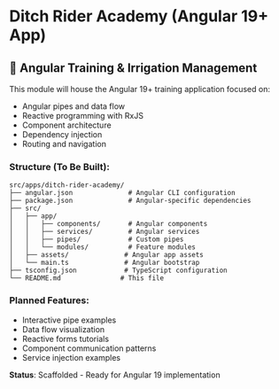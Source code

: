 # Ditch Rider Academy (Angular 19+ App)

## 🌊 Angular Training & Irrigation Management

This module will house the Angular 19+ training application focused on:
- Angular pipes and data flow
- Reactive programming with RxJS
- Component architecture
- Dependency injection
- Routing and navigation

### Structure (To Be Built):
```
src/apps/ditch-rider-academy/
├── angular.json              # Angular CLI configuration
├── package.json              # Angular-specific dependencies
├── src/
│   ├── app/
│   │   ├── components/       # Angular components
│   │   ├── services/         # Angular services
│   │   ├── pipes/            # Custom pipes
│   │   └── modules/          # Feature modules
│   ├── assets/              # Angular app assets
│   └── main.ts              # Angular bootstrap
├── tsconfig.json            # TypeScript configuration
└── README.md               # This file
```

### Planned Features:
- Interactive pipe examples
- Data flow visualization
- Reactive forms tutorials
- Component communication patterns
- Service injection examples

**Status**: Scaffolded - Ready for Angular 19 implementation